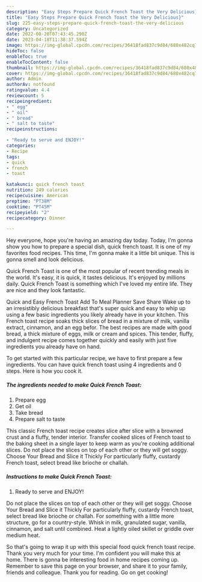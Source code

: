 ```yaml
---
description: "Easy Steps Prepare Quick French Toast the Very Delicious}"
title: "Easy Steps Prepare Quick French Toast the Very Delicious}"
slug: 225-easy-steps-prepare-quick-french-toast-the-very-delicious
category: Uncategorized
date: 2022-08-20T07:43:45.290Z
date: 2023-04-18T11:38:37.594Z
image: https://img-global.cpcdn.com/recipes/36418fad837c9d84/680x482cq70/quick-french-toast-recipe-main-photo.jpg
hideToc: false
enableToc: true
enableTocContent: false
thumbnail: https://img-global.cpcdn.com/recipes/36418fad837c9d84/680x482cq70/quick-french-toast-recipe-main-photo.jpg
cover: https://img-global.cpcdn.com/recipes/36418fad837c9d84/680x482cq70/quick-french-toast-recipe-main-photo.jpg
author: Admin
authorAv: notfound
ratingvalue: 4.4
reviewcount: 5
recipeingredient:
- " egg"
- " oil"
- " bread"
- " salt to taste"
recipeinstructions:

- "Ready to serve and ENJOY!"
categories:
- Recipe
tags:
- quick
- french
- toast

katakunci: quick french toast 
nutrition: 249 calories
recipecuisine: American
preptime: "PT38M"
cooktime: "PT45M"
recipeyield: "2"
recipecategory: Dinner

---
```



Hey everyone, hope you're having an amazing day today. Today, I'm gonna show you how to prepare a special dish, quick french toast. It is one of my favorites food recipes. This time, I'm gonna make it a little bit unique. This is gonna smell and look delicious.

Quick French Toast is one of the most popular of recent trending meals in the world. It's easy, it is quick, it tastes delicious. It's enjoyed by millions daily. Quick French Toast is something which I've loved my entire life. They are nice and they look fantastic.

Quick and Easy French Toast Add To Meal Planner Save Share Wake up to an irresistibly delicious breakfast that&#39;s super quick and easy to whip up using a few basic ingredients you likely already have in your kitchen. This French toast recipe soaks thick slices of bread in a mixture of milk, vanilla extract, cinnamon, and an egg befor. The best recipes are made with good bread, a thick mixture of eggs, milk or cream and spices. This tender, fluffy, and indulgent recipe comes together quickly and easily with just five ingredients you already have on hand.


To get started with this particular recipe, we have to first prepare a few ingredients. You can have quick french toast using 4 ingredients and 0 steps. Here is how you cook it.

<!--inarticleads1-->

##### The ingredients needed to make Quick French Toast:

1. Prepare  egg
1. Get  oil
1. Take  bread
1. Prepare  salt to taste


This classic French toast recipe creates slice after slice with a browned crust and a fluffy, tender interior. Transfer cooked slices of French toast to the baking sheet in a single layer to keep warm as you&#39;re cooking additional slices. Do not place the slices on top of each other or they will get soggy. Choose Your Bread and Slice it Thickly For particularly fluffy, custardy French toast, select bread like brioche or challah. 

<!--inarticleads2-->

##### Instructions to make Quick French Toast:


1. Ready to serve and ENJOY!

Do not place the slices on top of each other or they will get soggy. Choose Your Bread and Slice it Thickly For particularly fluffy, custardy French toast, select bread like brioche or challah. For something with a little more structure, go for a country-style. Whisk in milk, granulated sugar, vanilla, cinnamon, and salt until combined. Heat a lightly oiled skillet or griddle over medium heat. 

So that's going to wrap it up with this special food quick french toast recipe. Thank you very much for your time. I'm confident you will make this at home. There is gonna be interesting food in home recipes coming up. Remember to save this page on your browser, and share it to your family, friends and colleague. Thank you for reading. Go on get cooking!
